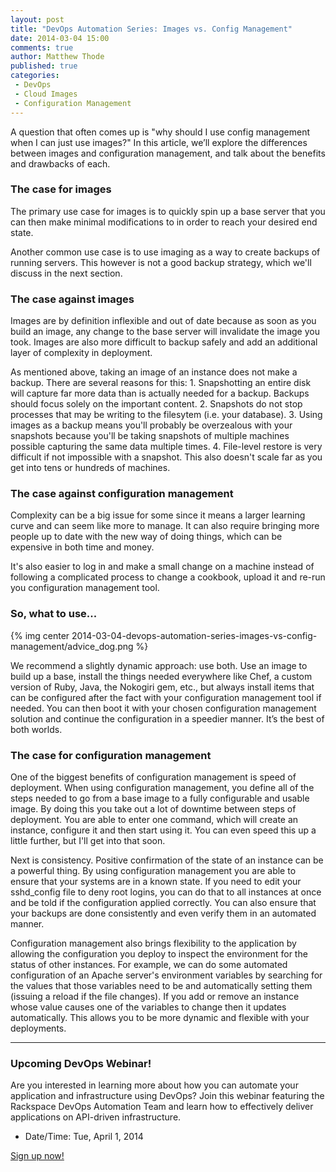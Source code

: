 ```yaml
---
layout: post
title: "DevOps Automation Series: Images vs. Config Management"
date: 2014-03-04 15:00
comments: true
author: Matthew Thode
published: true
categories:
 - DevOps
 - Cloud Images
 - Configuration Management
---
```



A question that often comes up is "why should I use config management when I
can just use images?" In this article, we’ll explore the differences between
images and configuration management, and talk about the benefits and drawbacks
of each.

<!-- more -->

### The case for images

The primary use case for images is to quickly spin up a base server that you
can then make minimal modifications to in order to reach your desired end state.

Another common use case is to use imaging as a way to create backups of
running servers. This however is not a good backup strategy, which we'll
discuss in the next section.

### The case against images

Images are by definition inflexible and out of date because as soon as you
build an image, any change to the base server will invalidate the image you
took. Images are also more difficult to backup safely and add an additional
layer of complexity in deployment.

As mentioned above, taking an image of an instance does not make a backup.
There are several reasons for this: 1. Snapshotting an entire disk will
capture far more data than is actually needed for a backup. Backups should
focus solely on the important content. 2. Snapshots do not stop processes
that may be writing to the filesytem (i.e. your database). 3. Using images as
a backup means you'll probably be overzealous with your snapshots because
you'll be taking snapshots of multiple machines possible capturing the same
data multiple times. 4. File-level restore is very difficult if not impossible
with a snapshot. This also doesn't scale far as you get into tens or hundreds
of machines.

### The case against configuration management

Complexity can be a big issue for some since it means a larger learning curve
and can seem like more to manage. It can also require bringing more people up
to date with the new way of doing things, which can be expensive in both time
and money.

It's also easier to log in and make a small change on a machine instead of
following a complicated process to change a cookbook, upload it and re-run
you configuration management tool.


### So, what to use...

{% img center 2014-03-04-devops-automation-series-images-vs-config-management/advice_dog.png %}

We recommend a slightly dynamic approach: use both. Use an image to build up a
base, install the things needed everywhere like Chef, a custom version of
Ruby, Java, the Nokogiri gem, etc., but always install items that can be
configured after the fact with your configuration management tool if needed.
You can then boot it with your chosen configuration management solution and
continue the configuration in a speedier manner. It’s the best of both worlds.


### The case for configuration management

One of the biggest benefits of configuration management is speed of deployment.
When using configuration management, you define all of the steps needed to go
from a base image to a fully configurable and usable image. By doing this you
take out a lot of downtime between steps of deployment. You are able to enter
one command, which will create an instance, configure it and then start using
it. You can even speed this up a little further, but I'll get into that soon.

Next is consistency. Positive confirmation of the state of an instance can be
a powerful thing. By using configuration management you are able to ensure
that your systems are in a known state. If you need to edit your sshd_config
file to deny root logins, you can do that to all instances at once and be told
if the configuration applied correctly. You can also ensure that your backups
are done consistently and even verify them in an automated manner.

Configuration management also brings flexibility to the application by
allowing the configuration you deploy to inspect the environment for the
status of other instances. For example, we can do some automated configuration
of an Apache server's environment variables by searching for the values that
those variables need to be and automatically setting them (issuing a reload if
the file changes). If you add or remove an instance whose value causes one of
the variables to change then it updates automatically. This allows you to be
more dynamic and flexible with your deployments.

* * *

### Upcoming DevOps Webinar!

Are you interested in learning more about how you can automate your
application and infrastructure using DevOps? Join this webinar featuring the
Rackspace DevOps Automation Team and learn how to effectively deliver applications
on API-driven infrastructure.

* Date/Time: Tue, April 1, 2014

[Sign up now!](https://cc.readytalk.com/r/y0s9wosu5lp4&eom)
